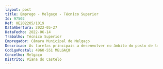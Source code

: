 ```yaml
--- 
layout: post
title: Emprego - Melgaço - Técnico Superior
Id: 97502
Ref: OE202205/1019
DataAbertura: 2022-05-27
DataFecho: 2022-06-14
Trabalho: Técnico Superior
Empregador: Câmara Municipal de Melgaço
Descricao: As tarefas principais a desenvolver no âmbito do posto de trabalho, e que estão descritas no mapa de pessoal e de recrutamento aprovado para o ano 2022 são as a seguir mencionadas   Diagnosticar os problemas e necessidades habitacionais do concelho para planear estrategicamente a intervenção   Propor respostas e soluções habitacionais que incrementem o mercado habitacional no concelho de Melgaço   Assegurar o atendimento e acompanhamento aos munícipes nas questões relacionadas com a habitação   Colaborar na conceção, avaliação e implementação de projetos habitacionais, de iniciativa municipal   Dinamizar os programas de apoio na área da habitação social, conforme legislação vigente   Colaborar na implementação e dinamização da Estratégia Local de Habitação   Colaborar no levantamento de situações de cidadãos que residem em habitação indigna, de modo a recensear e a atualizar o diagnóstico de dinâmicas e carências habitacionais do Município   Elaborar propostas de ações de realojamento, no âmbito da legislação vigente   Efetuar a gestão social e económica dos fogos de habitação social que constituem propriedade do município   Colaborar na gestão dos fogos de habitação social, através da promoção de uma correta apropriação do espaço habitacional e boas relações de vizinhança
CodigoPostal: 4960-551 MELGAÇO
Concelho: Melgaço
Distrito: Viana do Castelo
--- 
```

